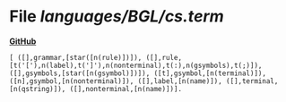 # File _languages/BGL/cs.term_
**[GitHub](https://github.com/softlang/yas/blob/master/languages/BGL/cs.term)**
```
[ ([],grammar,[star([n(rule)])]), ([],rule,[t('['),n(label),t(']'),n(nonterminal),t(:),n(gsymbols),t(;)]), ([],gsymbols,[star([n(gsymbol)])]), ([t],gsymbol,[n(terminal)]), ([n],gsymbol,[n(nonterminal)]), ([],label,[n(name)]), ([],terminal,[n(qstring)]), ([],nonterminal,[n(name)])].
```
